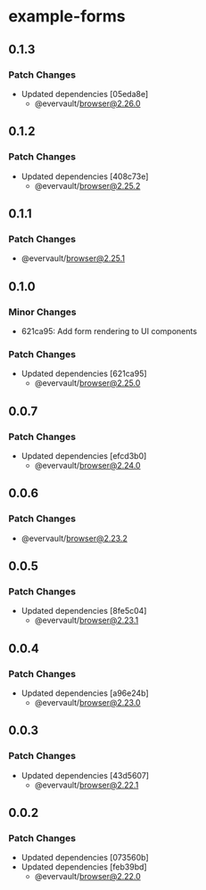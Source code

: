 # example-forms

## 0.1.3

### Patch Changes

- Updated dependencies [05eda8e]
  - @evervault/browser@2.26.0

## 0.1.2

### Patch Changes

- Updated dependencies [408c73e]
  - @evervault/browser@2.25.2

## 0.1.1

### Patch Changes

- @evervault/browser@2.25.1

## 0.1.0

### Minor Changes

- 621ca95: Add form rendering to UI components

### Patch Changes

- Updated dependencies [621ca95]
  - @evervault/browser@2.25.0

## 0.0.7

### Patch Changes

- Updated dependencies [efcd3b0]
  - @evervault/browser@2.24.0

## 0.0.6

### Patch Changes

- @evervault/browser@2.23.2

## 0.0.5

### Patch Changes

- Updated dependencies [8fe5c04]
  - @evervault/browser@2.23.1

## 0.0.4

### Patch Changes

- Updated dependencies [a96e24b]
  - @evervault/browser@2.23.0

## 0.0.3

### Patch Changes

- Updated dependencies [43d5607]
  - @evervault/browser@2.22.1

## 0.0.2

### Patch Changes

- Updated dependencies [073560b]
- Updated dependencies [feb39bd]
  - @evervault/browser@2.22.0
